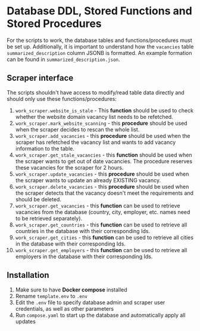 # Database DDL, Stored Functions and Stored Procedures
For the scripts to work, the database tables and functions/procedures must be set up. Additionally, it is important to understand how the `vacancies` table `summarized_description` column JSONB is formatted. An example formation can be found in `summarized_description.json`.

## Scraper interface
The scripts shouldn't have access to modify/read table data directly and should only use these functions/procedures:
1. `work_scraper.website_is_stale` - This **function** should be used to check whether the website domain vacancy list needs to be refetched.
2. `work_scraper.mark_website_scanning` - this **procedure** should be used when the scraper decides to rescan the whole list.
3. `work_scraper.add_vacancies` - this **procedure** should be used when the scraper has refetched the vacancy list and wants to add vacancy information to the table.
4. `work_scraper.get_stale_vacancies` - this **function** should be used when the scraper wants to get out of date vacancies. The procedure reserves these vacancies for the scraper for 2 hours.
5. `work_scraper.update_vacancies` - this **procedure** should be used when the scraper wants to update an already EXISTING vacancy.
6. `work_scraper.delete_vacancies` - this **procedure** should be used when the scraper detects that the vacancy doesn't meet the requirements and should be deleted.
7. `work_scraper.get_vacancies` - this **function** can be used to retrieve vacancies from the database (country, city, employer, etc. names need to be retrieved separately).
8. `work_scraper.get_countries` - this **function** can be used to retrieve all countries in the database with their corresponding Ids.
9. `work_scraper.get_cities` - this **function** can be used to retrieve all cities in the database with their corresponding Ids.
10. `work_scraper.get_employers` - this **function** can be used to retrieve all employers in the database with their corresponding Ids.

## Installation
1. Make sure to have **Docker compose** installed
2. Rename `template.env` to `.env`
3. Edit the `.env` file to specify database admin and scraper user credentials, as well as other parameters
4. Run `compose.yaml` to start up the database and automatically apply all updates